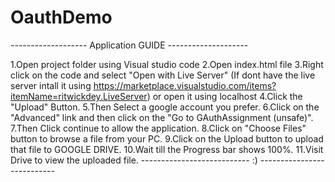 # OauthDemo
------------------- Application GUIDE --------------------

1.Open project folder using Visual studio code
2.Open index.html file
3.Right click on the code and select "Open with Live Server" (If dont have the live server intall it using https://marketplace.visualstudio.com/items?itemName=ritwickdey.LiveServer) or open it using localhost
4.Click the "Upload" Button.
5.Then Select a google account you prefer.
6.Click on the "Advanced" link and then click on the "Go to GAuthAssignment (unsafe)".
7.Then Click continue to allow the application.
8.Click on "Choose Files" button to browse a file from your PC.
9.Click on the Upload button to upload that file to GOOGLE DRIVE.
10.Wait till the Progress bar shows 100%.
11.Visit Drive to view the uploaded file.
--------------------------- :) ---------------------------
